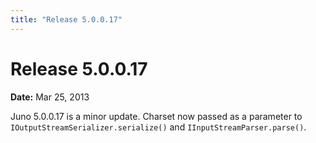 ```yaml
---
title: "Release 5.0.0.17"
---
```


# Release 5.0.0.17

**Date:** Mar 25, 2013

Juno 5.0.0.17 is a minor update.
Charset now passed as a parameter to `IOutputStreamSerializer.serialize()` and `IInputStreamParser.parse()`.
